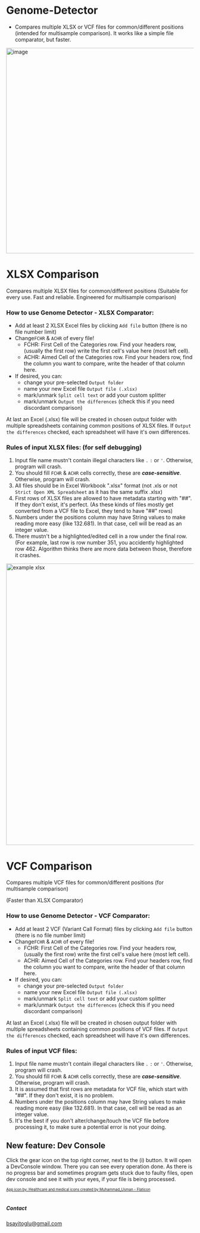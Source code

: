 # Genome-Detector
* Compares multiple XLSX or VCF files for common/different positions (intended for multisample comparison). It works like a simple file comparator, but faster.
<img width="552" alt="image" src="https://github.com/Sayitobar/Genome-Detector/assets/95364352/827da7fe-86d4-4892-a0e4-72b9346ca734">

# XLSX Comparison
Compares multiple XLSX files for common/different positions (Suitable for every use. Fast and reliable. Engineered for multisample comparison)

### How to use Genome Detector - XLSX Comparator:
* Add at least 2 XLSX Excel files by clicking `Add file` button (there is no file number limit)
* Change`FCHR` & `ACHR` of every file!
  - FCHR: First Cell of the Categories row. Find your headers row, (usually the first row) write the first cell's value here (most left cell).
  - ACHR: Aimed Cell of the Categories row. Find your headers row, find the column you want to compare, write the header of that column here.
* If desired, you can:
  - change your pre-selected `Output folder`
  - name your new Excel file `Output file (.xlsx)`
  - mark/unmark `Split cell text` or add your custom splitter
  - mark/unmark `Output the differences` (check this if you need discordant comparison)

At last an Excel (.xlsx) file will be created in chosen output folder with multiple spreadsheets containing common positions of XLSX files. If `Output the differences` checked, each spreadsheet will have it's own differences.

### Rules of input XLSX files: (for self debugging)
1. Input file name mustn't contain illegal characters like `.` `:` or `'`.              Otherwise, program will crash.
2. You should fill `FCHR` & `ACHR` cells correctly, these are **_case-sensitive_**.    Otherwise, program will crash.
3. All files should be in Excel Workbook ".xlsx" format (not .xls or not `Strict Open XML Spreadsheet` as it has the same suffix .xlsx)
4. First rows of XLSX files are allowed to have metadata starting with "##". If they don't exist, it's perfect. (As these kinds of files mostly get converted from a VCF file to Excel, they tend to have "##" rows)
5. Numbers under the positions column may have String values to make reading more easy (like 132.681). In that case, cell will be read as an integer value.
6. There mustn't be a highlighted/edited cell in a row under the final row. (For example, last row is row number 351, you accidently highlighted row 462. Algorithm thinks there are more data between those, therefore it crashes.
<img width="756" alt="example xlsx" src="https://user-images.githubusercontent.com/95364352/232305398-b3ae6cd7-fda7-4a0a-9d43-17b2a27e007f.png">

# VCF Comparison
Compares multiple VCF files for common/different positions (for multisample comparison)

(Faster than XLSX Comparator)

### How to use Genome Detector - VCF Comparator:
* Add at least 2 VCF (Variant Call Format) files by clicking `Add file` button (there is no file number limit)
* Change`FCHR` & `ACHR` of every file!
  - FCHR: First Cell of the Categories row. Find your headers row, (usually the first row) write the first cell's value here (most left cell).
  - ACHR: Aimed Cell of the Categories row. Find your headers row, find the column you want to compare, write the header of that column here.
* If desired, you can:
  - change your pre-selected `Output folder`
  - name your new Excel file `Output file (.xlsx)`
  - mark/unmark `Split cell text` or add your custom splitter
  - mark/unmark `Output the differences` (check this if you need discordant comparison)

At last an Excel (.xlsx) file will be created in chosen output folder with multiple spreadsheets containing common positions of VCF files. If `Output the differences` checked, each spreadsheet will have it's own differences.

### Rules of input VCF files:
1. Input file name mustn't contain illegal characters like `.` `:` or `'`.              Otherwise, program will crash.
2. You should fill `FCHR` & `ACHR` cells correctly, these are **_case-sensitive_**.    Otherwise, program will crash.
3. It is assumed that first rows are metadata for VCF file, which start with "##". If they don't exist, it is no problem.
4. Numbers under the positions column may have String values to make reading more easy (like 132.681). In that case, cell will be read as an integer value.
5. It's the best if you don't alter/change/touch the VCF file before processing it, to make sure a potential error is not your doing.

## New feature: Dev Console
Click the gear icon on the top right corner, next to the (i) button. It will open a DevConsole window. There you can see every operation done. As there is no progress bar and sometimes program gets stuck due to faulty files, open dev console and see it with your eyes, if your file is being processed.

<sub><sup><a href="https://www.flaticon.com/free-icons/healthcare-and-medical" title="healthcare and medical icons">App icon by: Healthcare and medical icons created by Muhammad_Usman - Flaticon</a></sup></sub>
<br></br>
##### Contact
bsayitoglu@gmail.com

